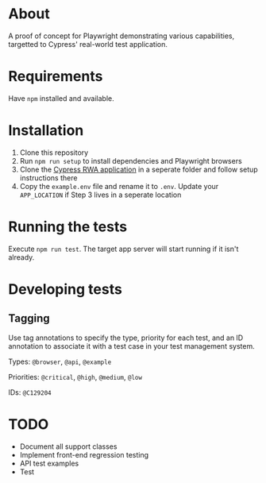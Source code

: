 # About

A proof of concept for Playwright demonstrating various capabilities, targetted to Cypress' real-world test application.

# Requirements

Have `npm` installed and available.

# Installation

1. Clone this repository
2. Run `npm run setup` to install dependencies and Playwright browsers
3. Clone the [Cypress RWA application](https://github.com/cypress-io/cypress-realworld-app) in a seperate folder and follow setup instructions there
4. Copy the `example.env` file and rename it to `.env`. Update your `APP_LOCATION` if Step 3 lives in a seperate location

# Running the tests

Execute `npm run test`. The target app server will start running if it isn't already.

# Developing tests

## Tagging

Use tag annotations to specify the type, priority for each test, and an ID annotation to associate it with a test case in your test management system.

Types: `@browser`, `@api`, `@example`

Priorities: `@critical`, `@high`, `@medium`, `@low`

IDs: `@C129204`

# TODO

- Document all support classes
- Implement front-end regression testing
- API test examples
- Test
